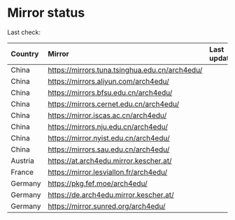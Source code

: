 <script src="./time.js"></script>
# Mirror status
Last check: <script type="text/javascript">localize(1718389601.601144);</script>

|Country|Mirror|Last update|
|:------|:-----|:----------|
|China|https://mirrors.tuna.tsinghua.edu.cn/arch4edu/|<script type="text/javascript">localize(1718347051);</script>|
|China|https://mirrors.aliyun.com/arch4edu/|<script type="text/javascript">localize(1718347051);</script>|
|China|https://mirrors.bfsu.edu.cn/arch4edu/|<script type="text/javascript">localize(1718347051);</script>|
|China|https://mirrors.cernet.edu.cn/arch4edu/|<script type="text/javascript">localize(1718347051);</script>|
|China|https://mirror.iscas.ac.cn/arch4edu/|<script type="text/javascript">localize(1718347051);</script>|
|China|https://mirrors.nju.edu.cn/arch4edu/|<script type="text/javascript">localize(1718306695);</script>|
|China|https://mirror.nyist.edu.cn/arch4edu/|<script type="text/javascript">localize(1718347051);</script>|
|China|https://mirrors.sau.edu.cn/arch4edu/|<script type="text/javascript">localize(1718347051);</script>|
|Austria|https://at.arch4edu.mirror.kescher.at/|<script type="text/javascript">localize(1718347051);</script>|
|France|https://mirror.lesviallon.fr/arch4edu/|<script type="text/javascript">localize(1718347051);</script>|
|Germany|https://pkg.fef.moe/arch4edu/|<script type="text/javascript">localize(1718347051);</script>|
|Germany|https://de.arch4edu.mirror.kescher.at/|<script type="text/javascript">localize(1718347051);</script>|
|Germany|https://mirror.sunred.org/arch4edu/|<script type="text/javascript">localize(1718347051);</script>|

<script src="./tablefilter/tablefilter.js"></script>
<script src="./table.js"></script>